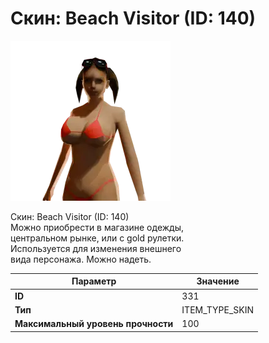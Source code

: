 # Скин: Beach Visitor (ID: 140)

![Item Image](../img/331.webp?raw=true)

Скин: Beach Visitor (ID: 140)<br>Можно приобрести в магазине одежды,<br>центральном рынке, или с gold рулетки.<br>Используется для изменения внешнего<br>вида персонажа. Можно надеть.


| Параметр | Значение |
|----------|----------|
| **ID** | 331 |
| **Тип** | ITEM_TYPE_SKIN |
| **Максимальный уровень прочности** | 100 |

